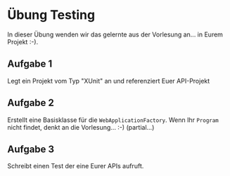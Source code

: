 # Übung Testing

In dieser Übung wenden wir das gelernte aus der Vorlesung an... in Eurem Projekt :-).

## Aufgabe 1

Legt ein Projekt vom Typ "XUnit" an und referenziert Euer API-Projekt

## Aufgabe 2

Erstellt eine Basisklasse für die `WebApplicationFactory`. Wenn Ihr `Program` nicht findet, denkt an die Vorlesung... :-) (partial...)

## Aufgabe 3

Schreibt einen Test der eine Eurer APIs aufruft.
